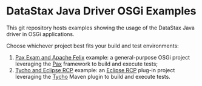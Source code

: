 # DataStax Java Driver OSGi Examples

This git repository hosts examples showing the usage of the 
DataStax Java driver in OSGi applications.

Choose whichever project best fits your build and test
environments:

1. [Pax Exam and Apache Felix](pax/) example: a general-purpose
OSGi project leveraging the [Pax] framework to build and execute tests;
2. [Tycho and Eclipse RCP](tycho/) example: an [Eclipse RCP] 
plug-in project leveraging the [Tycho] Maven plugin to build and execute tests.

[Pax]:https://ops4j1.jira.com/wiki/display/ops4j/Pax
[Eclipse RCP]:https://wiki.eclipse.org/Rich_Client_Platform
[Felix]:https://cwiki.apache.org/confluence/display/FELIX/Index
[Tycho]:https://eclipse.org/tycho/
